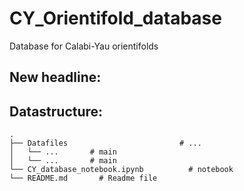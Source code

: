 # CY_Orientifold_database
Database for Calabi-Yau orientifolds 


## New headline:


## Datastructure:

    .
    ├── Datafiles                         # ...
    │   └── ...       # main 
    │   └── ...       # main 
    └── CY_database_notebook.ipynb          # notebook
    └── README.md       # Readme file
    
    
